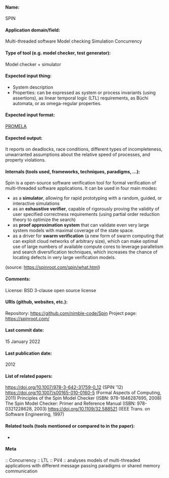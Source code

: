 #### Name:
SPIN

#### Application domain/field:
Multi-threaded software
Model checking
Simulation
Concurrency

#### Type of tool (e.g. model checker, test generator):
Model checker + simulator

#### Expected input thing:
- System description
- Properties: can be expressed as system or process invariants (using assertions), as linear temporal logic (LTL) requirements, as Büchi automata, or as omega-regular properties.

#### Expected input format:
[PROMELA](../Formats/PROMELA.md)

#### Expected output:
It reports on deadlocks, race conditions, different types of incompleteness, unwarranted assumptions about the relative speed of processes, and property violations.

#### Internals (tools used, frameworks, techniques, paradigms, ...):
Spin is a open-source software verification tool for formal verification of multi-threaded software applications. It can be used in four main modes:

- as a **simulator**, allowing for rapid prototyping with a random, guided, or interactive simulations
- as an **exhaustive verifier**, capable of rigorously proving the validity of user specified correctness requirements (using partial order reduction theory to optimize the search)
- as **proof approximation system** that can validate even very large system models with maximal coverage of the state space.
- as a driver for **swarm verification** (a new form of swarm computing that can exploit cloud networks of arbitrary size), which can make optimal use of large numbers of available compute cores to leverage parallelism and search diversification techniques, which increases the chance of locating defects in very large verification models.

(source: https://spinroot.com/spin/what.html)

#### Comments:
License: BSD 3-clause open source license

#### URIs (github, websites, etc.):
Repository: https://github.com/nimble-code/Spin
Project page: https://spinroot.com/

#### Last commit date:
15 January 2022

#### Last publication date:
2012

#### List of related papers:
https://doi.org/10.1007/978-3-642-31759-0_12 (SPIN '12)
https://doi.org/10.1007/s00165-010-0160-5 (Formal Aspects of Computing, 2011)
Principles of the Spin Model Checker (ISBN: 978-1846287695, 2008)
The Spin Model Checker: Primer and Reference Manual (ISBN: 978-0321228628, 2003)
https://doi.org/10.1109/32.588521 (IEEE Trans. on Software Engineering, 1997)

#### Related tools (tools mentioned or compared to in the paper):
-

#### Meta
:: Concurrency
:: LTL
:: PV4 :: analyses models of multi-threaded applications with different message passing paradigms or shared memory communication